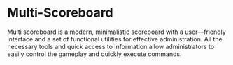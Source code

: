 # Multi-Scoreboard
Multi scoreboard is a modern, minimalistic scoreboard with a user—friendly interface and a set of functional utilities for effective administration. All the necessary tools and quick access to information allow administrators to easily control the gameplay and quickly execute commands.

